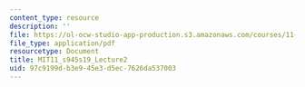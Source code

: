 ```yaml
---
content_type: resource
description: ''
file: https://ol-ocw-studio-app-production.s3.amazonaws.com/courses/11-s945-equity-inclusion-local-policy-driven-strategies-for-economic-development-the-just-city-spring-2019/97c9199db3e945e3d5ec7626da537003_MIT11_s945s19_Lecture2.pdf
file_type: application/pdf
resourcetype: Document
title: MIT11_s945s19_Lecture2
uid: 97c9199d-b3e9-45e3-d5ec-7626da537003
---
```


